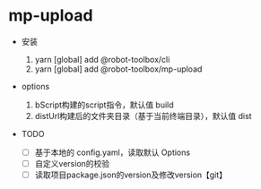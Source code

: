 # mp-upload

- 安装
  1. yarn [global] add @robot-toolbox/cli
  2. yarn [global] add @robot-toolbox/mp-upload

- options
  1. bScript构建的script指令，默认值 build
  2. distUrl构建后的文件夹目录（基于当前终端目录），默认值 dist

- TODO  
  - [ ] 基于本地的 config.yaml，读取默认 Options
  - [ ] 自定义version的校验
  - [ ] 读取项目package.json的version及修改version【git】